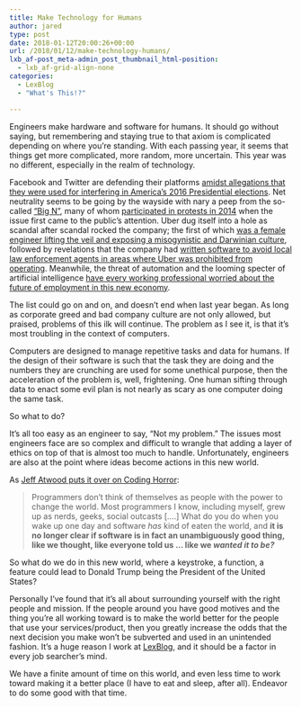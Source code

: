```yaml
---
title: Make Technology for Humans
author: jared
type: post
date: 2018-01-12T20:00:26+00:00
url: /2018/01/12/make-technology-humans/
lxb_af-post_meta-admin_post_thumbnail_html-position:
  - lxb_af-grid-align-none
categories:
  - LexBlog
  - "What's This!?"

---
```

Engineers make hardware and software for humans. It should go without saying, but remembering and staying true to that axiom is complicated depending on where you&#8217;re standing. With each passing year, it seems that things get more complicated, more random, more uncertain. This year was no different, especially in the realm of technology.

Facebook and Twitter are defending their platforms [amidst allegations that they were used for interfering in America&#8217;s 2016 Presidential elections][1]. Net neutrality seems to be going by the wayside with nary a peep from the so-called [&#8220;Big N&#8221;][2], many of whom [participated in protests in 2014][3] when the issue first came to the public&#8217;s attention. Uber dug itself into a hole as scandal after scandal rocked the company; the first of which [was a female engineer lifting the veil and exposing a misogynistic and Darwinian culture][4], followed by revelations that the company had [written software to avoid local law enforcement agents in areas where Uber was prohibited from operating][5]. Meanwhile, the threat of automation and the looming specter of artificial intelligence [have every working professional worried about the future of employment in this new economy][6].

The list could go on and on, and doesn&#8217;t end when last year began. As long as corporate greed and bad company culture are not only allowed, but praised, problems of this ilk will continue. The problem as I see it, is that it&#8217;s most troubling in the context of computers.

<!--more-->

Computers are designed to manage repetitive tasks and data for humans. If the design of their software is such that the task they are doing and the numbers they are crunching are used for some unethical purpose, then the acceleration of the problem is, well, frightening. One human sifting through data to enact some evil plan is not nearly as scary as one computer doing the same task.

So what to do?

It&#8217;s all too easy as an engineer to say, &#8220;Not my problem.&#8221; The issues most engineers face are so complex and difficult to wrangle that adding a layer of ethics on top of that is almost too much to handle. Unfortunately, engineers are also at the point where ideas become actions in this new world.

As [Jeff Atwood puts it over on Coding Horror][7]:

> Programmers don&#8217;t think of themselves as people with the power to change the world. Most programmers I know, including myself, grew up as nerds, geeks, social outcasts [&#8230;.] What do you do when you wake up one day and software _has_ kind of eaten the world, and **it is no longer clear if software is in fact an unambiguously good thing, like we thought, like everyone told us … like we _wanted it to be?_**

So what do we do in this new world, where a keystroke, a function, a feature could lead to Donald Trump being the President of the United States?

Personally I&#8217;ve found that it&#8217;s all about surrounding yourself with the right people and mission. If the people around you have good motives and the thing you&#8217;re all working toward is to make the world better for the people that use your services/product, then you greatly increase the odds that the next decision you make won&#8217;t be subverted and used in an unintended fashion. It&#8217;s a huge reason I work at [LexBlog][8], and it should be a factor in every job searcher&#8217;s mind.

We have a finite amount of time on this world, and even less time to work toward making it a better place (I have to eat and sleep, after all). Endeavor to do some good with that time.

 [1]: https://en.wikipedia.org/wiki/Timeline_of_Russian_interference_in_the_2016_United_States_elections#September_2017
 [2]: https://www.reddit.com/r/cscareerquestions/comments/6tkc59/what_is_a_big_n_company/
 [3]: https://en.wikipedia.org/wiki/Internet_Slowdown_Day
 [4]: https://www.susanjfowler.com/blog/2017/2/19/reflecting-on-one-very-strange-year-at-uber
 [5]: https://www.nytimes.com/2017/03/03/technology/uber-greyball-program-evade-authorities.html?_r=0
 [6]: http://www.pewinternet.org/2017/10/04/automation-in-everyday-life/
 [7]: https://blog.codinghorror.com/to-serve-man-with-software/
 [8]: https://www.lexblog.com/